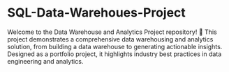 # SQL-Data-Warehoues-Project
Welcome to the Data Warehouse and Analytics Project repository! 🚀 This project demonstrates a comprehensive data warehousing and analytics solution, from building a data warehouse to generating actionable insights. Designed as a portfolio project, it highlights industry best practices in data engineering and analytics.
